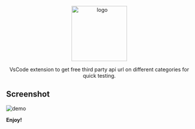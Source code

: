 
<p align="center">
  <img src="https://raw.githubusercontent.com/adarshaacharya/ApiHub/main/assets/logo.png" alt="logo" height="150">
</p>
<p align="center">
VsCode extension to get free third party api url on different categories for quick testing.
</p>

## Screenshot

<img src="https://raw.githubusercontent.com/adarshaacharya/ApiHub/main/assets/demo.gif" alt="demo"/>

**Enjoy!**
